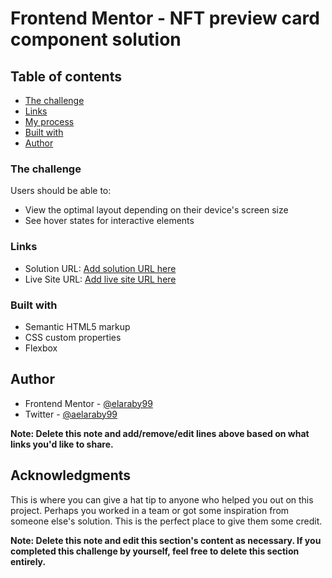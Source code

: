 # Frontend Mentor - NFT preview card component solution
## Table of contents

- [The challenge](#the-challenge)
- [Links](#links)
- [My process](#my-process)
- [Built with](#built-with)
- [Author](#author)




### The challenge

Users should be able to:

- View the optimal layout depending on their device's screen size
- See hover states for interactive elements

### Links

- Solution URL: [Add solution URL here](https://your-solution-url.com)
- Live Site URL: [Add live site URL here](https://your-live-site-url.com)

### Built with

- Semantic HTML5 markup
- CSS custom properties
- Flexbox

## Author

- Frontend Mentor - [@elaraby99](https://www.frontendmentor.io/profile/aelaraby99)
- Twitter - [@aelaraby99](https://www.twitter.com/aelaraby99)

**Note: Delete this note and add/remove/edit lines above based on what links you'd like to share.**

## Acknowledgments

This is where you can give a hat tip to anyone who helped you out on this project. Perhaps you worked in a team or got some inspiration from someone else's solution. This is the perfect place to give them some credit.

**Note: Delete this note and edit this section's content as necessary. If you completed this challenge by yourself, feel free to delete this section entirely.**
